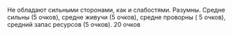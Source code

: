 Не обладают сильными сторонами, как и слабостями. Разумны. Средне сильны (5 очков), средне живучи (5 очков), средне проворны ( 5 очков), средний запас ресурсов (5 очков). 20 очков